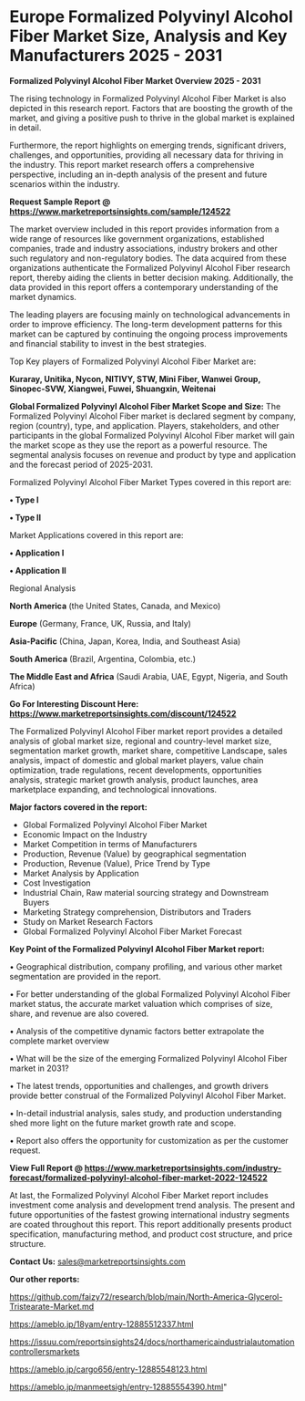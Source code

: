 # Europe Formalized Polyvinyl Alcohol Fiber Market Size, Analysis and Key Manufacturers 2025 - 2031

<Strong> Formalized Polyvinyl Alcohol Fiber Market Overview 2025 - 2031</strong>

The rising technology in Formalized Polyvinyl Alcohol Fiber Market is also depicted in this research report. Factors that are boosting the growth of the market, and giving a positive push to thrive in the global market is explained in detail.

Furthermore, the report highlights on emerging trends, significant drivers, challenges, and opportunities, providing all necessary data for thriving in the industry. This report market research offers a comprehensive perspective, including an in-depth analysis of the present and future scenarios within the industry.

<strong>Request Sample Report @ <a href=https://www.marketreportsinsights.com/sample/124522>https://www.marketreportsinsights.com/sample/124522</a></strong>

The market overview included in this report provides information from a wide range of resources like government organizations, established companies, trade and industry associations, industry brokers and other such regulatory and non-regulatory bodies. The data acquired from these organizations authenticate the Formalized Polyvinyl Alcohol Fiber research report, thereby aiding the clients in better decision making. Additionally, the data provided in this report offers a contemporary understanding of the market dynamics.

The leading players are focusing mainly on technological advancements in order to improve efficiency. The long-term development patterns for this market can be captured by continuing the ongoing process improvements and financial stability to invest in the best strategies.

Top Key players of Formalized Polyvinyl Alcohol Fiber Market are:

<strong>Kuraray, Unitika, Nycon, NITIVY, STW, Mini Fiber, Wanwei Group, Sinopec-SVW, Xiangwei, Fuwei, Shuangxin, Weitenai</strong>

<strong><b>Global Formalized Polyvinyl Alcohol Fiber Market Scope and Size:</b></strong>
The Formalized Polyvinyl Alcohol Fiber market is declared segment by company, region (country), type, and application. Players, stakeholders, and other participants in the global Formalized Polyvinyl Alcohol Fiber market will gain the market scope as they use the report as a powerful resource. The segmental analysis focuses on revenue and product by type and application and the forecast period of 2025-2031.

Formalized Polyvinyl Alcohol Fiber Market Types covered in this report are:

<strong>• Type I

• Type II</strong>

Market Applications covered in this report are:

<strong>• Application I

• Application II</strong> 

Regional Analysis

<strong>North America</strong> (the United States, Canada, and Mexico)

<strong>Europe</strong> (Germany, France, UK, Russia, and Italy)

<strong>Asia-Pacific</strong> (China, Japan, Korea, India, and Southeast Asia)

<strong>South America</strong> (Brazil, Argentina, Colombia, etc.)

<strong>The Middle East and Africa</strong> (Saudi Arabia, UAE, Egypt, Nigeria, and South Africa)

<strong>Go For Interesting Discount Here: <a href=https://www.marketreportsinsights.com/discount/124522>https://www.marketreportsinsights.com/discount/124522</a></strong>

The Formalized Polyvinyl Alcohol Fiber market report provides a detailed analysis of global market size, regional and country-level market size, segmentation market growth, market share, competitive Landscape, sales analysis, impact of domestic and global market players, value chain optimization, trade regulations, recent developments, opportunities analysis, strategic market growth analysis, product launches, area marketplace expanding, and technological innovations.

<strong><b>Major factors covered in the report:</b></strong>
<ul>
  <li>Global Formalized Polyvinyl Alcohol Fiber Market </li>
  <li>Economic Impact on the Industry</li>
  <li>Market Competition in terms of Manufacturers</li>
  <li>Production, Revenue (Value) by geographical segmentation</li>
  <li>Production, Revenue (Value), Price Trend by Type</li>
  <li>Market Analysis by Application</li>
  <li>Cost Investigation</li>
  <li>Industrial Chain, Raw material sourcing strategy and Downstream Buyers</li>
  <li>Marketing Strategy comprehension, Distributors and Traders</li>
  <li>Study on Market Research Factors</li>
  <li>Global Formalized Polyvinyl Alcohol Fiber Market Forecast</li>
</ul>

<strong><b>Key Point of the Formalized Polyvinyl Alcohol Fiber Market report:</b></strong>

• Geographical distribution, company profiling, and various other market segmentation are provided in the report.

• For better understanding of the global Formalized Polyvinyl Alcohol Fiber market status, the accurate market valuation which comprises of size, share, and revenue are also covered.

• Analysis of the competitive dynamic factors better extrapolate the complete market overview

• What will be the size of the emerging Formalized Polyvinyl Alcohol Fiber market in 2031?

• The latest trends, opportunities and challenges, and growth drivers provide better construal of the Formalized Polyvinyl Alcohol Fiber Market.

• In-detail industrial analysis, sales study, and production understanding shed more light on the future market growth rate and scope.

• Report also offers the opportunity for customization as per the customer request.

<strong><b>View Full Report @ <a href=https://www.marketreportsinsights.com/industry-forecast/formalized-polyvinyl-alcohol-fiber-market-2022-124522>https://www.marketreportsinsights.com/industry-forecast/formalized-polyvinyl-alcohol-fiber-market-2022-124522</a></b></strong>


At last, the Formalized Polyvinyl Alcohol Fiber Market report includes investment come analysis and development trend analysis. The present and future opportunities of the fastest growing international industry segments are coated throughout this report. This report additionally presents product specification, manufacturing method, and product cost structure, and price structure.

<strong>Contact Us:</strong>
sales@marketreportsinsights.com

<strong>Our other reports:</strong>

<a href=https://github.com/faizy72/research/blob/main/North-America-Glycerol-Tristearate-Market.md>https://github.com/faizy72/research/blob/main/North-America-Glycerol-Tristearate-Market.md</a>

<a href=https://ameblo.jp/18yam/entry-12885512337.html>https://ameblo.jp/18yam/entry-12885512337.html</a>

<a href=https://issuu.com/reportsinsights24/docs/northamericaindustrialautomationcontrollersmarkets>https://issuu.com/reportsinsights24/docs/northamericaindustrialautomationcontrollersmarkets</a>

<a href=https://ameblo.jp/cargo656/entry-12885548123.html>https://ameblo.jp/cargo656/entry-12885548123.html</a>

<a href=https://ameblo.jp/manmeetsigh/entry-12885554390.html>https://ameblo.jp/manmeetsigh/entry-12885554390.html</a>"
